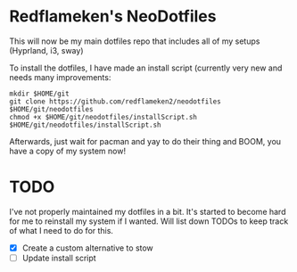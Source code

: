 # Redflameken's NeoDotfiles

This will now be my main dotfiles repo that includes all of my setups
(Hyprland, i3, sway)

To install the dotfiles, I have made an install script (currently very new and
needs many improvements:
```
mkdir $HOME/git
git clone https://github.com/redflameken2/neodotfiles $HOME/git/neodotfiles
chmod +x $HOME/git/neodotfiles/installScript.sh
$HOME/git/neodotfiles/installScript.sh
```
Afterwards, just wait for pacman and yay to do their thing and BOOM, you have a
copy of my system now! <br>

# TODO
I've not properly maintained my dotfiles in a bit. It's started to become hard
for me to reinstall my system if I wanted. Will list down TODOs to keep track
of what I need to do for this.
- [x] Create a custom alternative to stow
- [ ] Update install script
